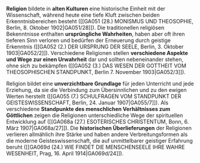 
**Religion** bildete in **alten Kulturen** eine historische Einheit mit der Wissenschaft, während heute eine tiefe Kluft zwischen beiden Erkenntnisbereichen besteht ([[GA051 (28.) MONISMUS UND THEOSOPHIE, Berlin, 8. Oktober 1902|GA051/28]]). Die traditionellen religiösen Bekenntnisse enthalten **ursprüngliche Wahrheiten**, haben aber oft ihren tieferen Sinn verloren und bedürfen der Erneuerung durch geistige Erkenntnis ([[GA052 (2.) DER URSPRUNG DER SEELE, Berlin, 3. Oktober 1903|GA052/2]]). Verschiedene Religionen stellen **verschiedene Aspekte und Wege zur einen Urwahrheit** dar und sollten nebeneinander stehen, ohne sich zu bekämpfen ([[GA052 (3.) DAS WESEN DER GOTTHEIT VOM THEOSOPHISCHEN STANDPUNKT, Berlin 7. November 1903|GA052/3]]).

Religion bildet eine **unverzichtbare Grundlage** für jeden Unterricht und jede Erziehung, da sie die Verbindung zum Übersinnlichen und zu den ewigen Werten herstellt ([[GA055 (7.) SCHULFRAGEN VOM STANDPUNKT DER GEISTESWISSENSCHAFT, Berlin, 24. Januar 1907|GA055/7]]). Als verschiedene **Standpunkte des menschlichen Verhältnisses zum Göttlichen** zeigen die Religionen unterschiedliche Wege der spirituellen Entwicklung auf ([[GA068a (27.) ESOTERISCHES CHRISTENTUM, Bonn, 6. März 1907|GA068a/27]]). Die **historischen Überlieferungen** der Religionen verlieren allmählich ihre Stärke und haben andere Verbreitungsformen als die moderne Geisteswissenschaft, die auf unmittelbarer geistiger Erfahrung beruht ([[GA069d (24.) WIE FINDET DIE MENSCHENSEELE IHRE WAHRE WESENHEIT, Prag, 16. April 1914|GA069d/24]]).
